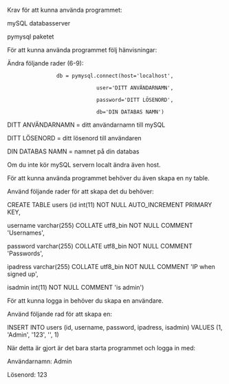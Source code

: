 Krav för att kunna använda programmet:

mySQL databasserver

pymysql paketet



För att kunna använda programmet följ hänvisningar:

Ändra följande rader (6-9):

					db = pymysql.connect(host='localhost',

                                 user='DITT ANVÄNDARNAMN',
								 
                                 password='DITT LÖSENORD',
								 
                                 db='DIN DATABAS NAMN')
								 
								 
DITT ANVÄNDARNAMN = ditt användarnamn till mySQL

DITT LÖSENORD = ditt lösenord till användaren

DIN DATABAS NAMN = namnet på din databas

Om du inte kör mySQL servern localt ändra även host.


För att kunna använda programmet behöver du även skapa en ny table.

Använd följande rader för att skapa det du behöver:


CREATE TABLE users (id int(11) NOT NULL AUTO_INCREMENT PRIMARY KEY, 

username varchar(255) COLLATE utf8_bin NOT NULL COMMENT 'Usernames', 

password varchar(255) COLLATE utf8_bin NOT NULL COMMENT 'Passwords', 

ipadress varchar(255) COLLATE utf8_bin NOT NULL COMMENT 'IP when signed up', 

isadmin int(11) NOT NULL COMMENT 'is admin')



För att kunna logga in behöver du skapa en användare.

Använd följande rad för att skapa en:

INSERT INTO users (id, username, password, ipadress, isadmin) VALUES (1, 'Admin', '123', '', 1)


När detta är gjort är det bara starta programmet och logga in med:

Användarnamn: Admin

Lösenord: 123
